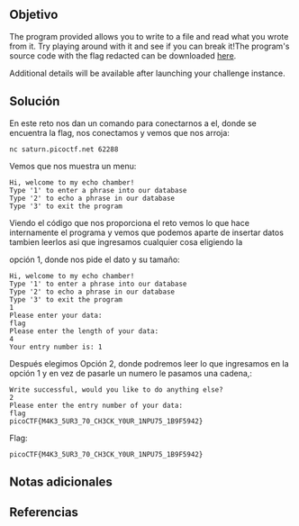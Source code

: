 ## Objetivo
The program provided allows you to write to a file and read what you wrote from it. Try playing around with it and see if you can break it!The program's source code with the flag redacted can be downloaded [here](https://artifacts.picoctf.net/c/139/program-redacted.c).

Additional details will be available after launching your challenge instance.
## Solución
En este reto nos dan un comando para conectarnos a el, donde se encuentra la flag, nos conectamos y vemos que nos arroja:
```
nc saturn.picoctf.net 62288
```

Vemos que nos muestra un menu:
```
Hi, welcome to my echo chamber!
Type '1' to enter a phrase into our database
Type '2' to echo a phrase in our database
Type '3' to exit the program
```

Viendo el código que nos proporciona el reto vemos lo que hace internamente el programa y vemos que podemos aparte de insertar datos tambien leerlos asi que ingresamos cualquier cosa eligiendo la 

opción 1, donde nos pide el dato y su tamaño:
```
Hi, welcome to my echo chamber!
Type '1' to enter a phrase into our database
Type '2' to echo a phrase in our database
Type '3' to exit the program
1
Please enter your data:
flag
Please enter the length of your data:
4
Your entry number is: 1
```

Después elegimos
Opción 2, donde podremos leer lo que ingresamos en la opción 1 y en vez de pasarle un numero le pasamos una cadena,:
```
Write successful, would you like to do anything else?
2
Please enter the entry number of your data:
flag
picoCTF{M4K3_5UR3_70_CH3CK_Y0UR_1NPU75_1B9F5942}
```

 Flag:
```
picoCTF{M4K3_5UR3_70_CH3CK_Y0UR_1NPU75_1B9F5942}
```
## Notas adicionales
## Referencias